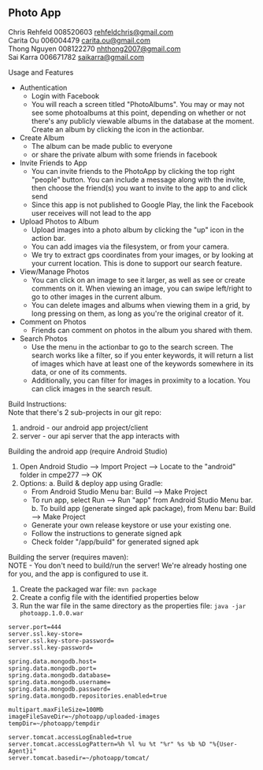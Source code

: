 Photo App
---------------------------------------

Chris Rehfeld	008520603	rehfeldchris@gmail.com  
Carita Ou	006004479	carita.ou@gmail.com  
Thong Nguyen	008122270	nhthong2007@gmail.com   
Sai Karra	006671782	saikarra@gmail.com  


Usage and Features

- Authentication
  - Login with Facebook
  - You will reach a screen titled "PhotoAlbums". You may or may not see some photoalbums at this point, depending on whether or not there's any publicly viewable albums in the database at the moment. Create an album by clicking the icon in the actionbar. 
- Create Album
  - The album can be made public to everyone
  - or share the private album with some friends in facebook
- Invite Friends to App
  - You can invite friends to the PhotoApp by clicking the top right "people" button. You can include a message along with the invite, then choose the friend(s) you want to invite to the app to and click send
  - Since this app is not published to Google Play, the link the Facebook user receives will not lead to the app
- Upload Photos to Album
  - Upload images into a photo album by clicking the "up" icon in the action bar. 
  - You can add images via the filesystem, or from your camera.
  - We try to extract gps coordinates from your images, or by looking at your current location. This is done to support our search feature.
- View/Manage Photos
  - You can click on an image to see it larger, as well as see or create comments on it.  When viewing an image, you can swipe left/right to go to other images in the current album. 
  - You can delete images and albums when viewing them in a grid, by long pressing on them, as long as you're the original creator of it.
- Comment on Photos
  - Friends can comment on photos in the album you shared with them. 
- Search Photos
  - Use the menu in the actionbar to go to the search screen. The search works like a filter, so if you enter keywords, it will return a list of images which have at least one of the keywords somewhere in its data, or one of its comments. 
  - Additionally, you can filter for images in proximity to a location. You can click images in the search result.


Build Instructions:  
Note that there's 2 sub-projects in our git repo:  
1. android - our android app project/client  
2. server - our api server that the app interacts with  


Building the android app (require Android Studio)
1. Open Android Studio --> Import Project --> Locate to the "android" folder in cmpe277 --> OK
2. Options:
   a. Build & deploy app using Gradle:
   	- From Android Studio Menu bar: Build --> Make Project
	- To run app, select Run --> Run "app" from Android Studio Menu bar.
   b. To build app (generate singed apk package), from Menu bar: Build --> Make Project
   	- Generate your own release keystore or use your existing one.
	- Follow the instructions to generate signed apk
   	- Check folder "<path to android>/app/build" for generated signed apk

Building the server (requires maven):  
NOTE - You don't need to build/run the server! We're already hosting one for you, and the app is configured to use it.
1. Create the packaged war file: `mvn package`  
2. Create a config file with the identified properties below  
3. Run the war file in the same directory as the properties file: `java -jar photoapp.1.0.0.war`  
```properties
server.port=444
server.ssl.key-store=
server.ssl.key-store-password=
server.ssl.key-password=

spring.data.mongodb.host=
spring.data.mongodb.port=
spring.data.mongodb.database=
spring.data.mongodb.username=
spring.data.mongodb.password=
spring.data.mongodb.repositories.enabled=true

multipart.maxFileSize=100Mb
imageFileSaveDir=~/photoapp/uploaded-images
tempDir=~/photoapp/tempdir

server.tomcat.accessLogEnabled=true
server.tomcat.accessLogPattern=%h %l %u %t "%r" %s %b %D "%{User-Agent}i"
server.tomcat.basedir=~/photoapp/tomcat/
```
